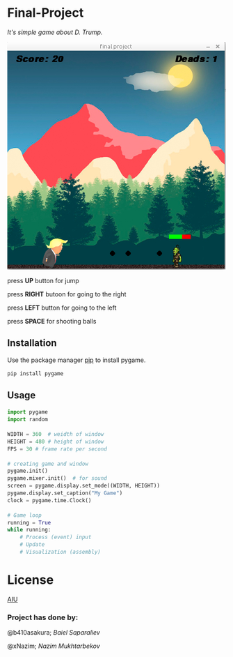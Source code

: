 # Final-Project

*It's simple game about D. Trump.*

![](https://github.com/b410asakura/final-project/blob/main/game%20images/game%201.PNG)

press **UP** button for jump

press **RIGHT** butoon for going to the right

press **LEFT** button for going to the left

press **SPACE** for shooting balls

## Installation

Use the package manager [pip](https://pip.pypa.io/en/stable/) to install pygame.

```bash
pip install pygame
```


## Usage
```python
import pygame
import random

WIDTH = 360  # weidth of window
HEIGHT = 480 # height of window
FPS = 30 # frame rate per second

# creating game and window
pygame.init()
pygame.mixer.init()  # for sound
screen = pygame.display.set_mode((WIDTH, HEIGHT))
pygame.display.set_caption("My Game")
clock = pygame.time.Clock()

# Game loop
running = True
while running:
    # Process (event) input
    # Update
    # Visualization (assembly)
```

# License

[AIU](http://alatoo.edu.kg/)

### Project has done by:
@b410asakura;     *Baiel Saparaliev*

@xNazim;          *Nazim Mukhtarbekov*
